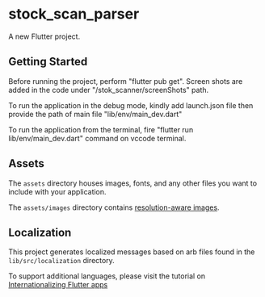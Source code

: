 # stock_scan_parser

A new Flutter project.

## Getting Started

 Before running the project, perform "flutter pub get". 
 Screen shots are added in the code under "/stok_scanner/screenShots" path.

 To run the application in the debug mode, kindly add launch.json file then provide the path of main file "lib/env/main_dev.dart"

 To run the application from the terminal, fire "flutter run lib/env/main_dev.dart" command on vccode terminal.

## Assets

The `assets` directory houses images, fonts, and any other files you want to
include with your application.

The `assets/images` directory contains [resolution-aware
images](https://flutter.dev/docs/development/ui/assets-and-images#resolution-aware).

## Localization

This project generates localized messages based on arb files found in
the `lib/src/localization` directory.

To support additional languages, please visit the tutorial on
[Internationalizing Flutter
apps](https://flutter.dev/docs/development/accessibility-and-localization/internationalization)
